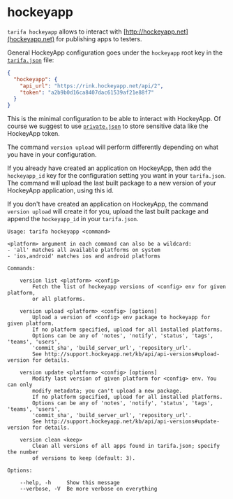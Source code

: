 # hockeyapp

`tarifa hockeyapp` allows to interact with [http://hockeyapp.net](hockeyapp.net) for publishing apps to testers.

General HockeyApp configuration goes under the `hockeyapp` root key in the [`tarifa.json`](../project/index.md#tarifajson-and-privatejson) file:

``` json
{
  "hockeyapp": {
    "api_url": "https://rink.hockeyapp.net/api/2",
    "token": "a2b9b0d16ca8407dac61539af21e88f7"
  }
}
```

This is the minimal configuration to be able to interact with HockeyApp. Of course we suggest to use [`private.json`](../project/index.md#tarifajson-and-privatejson) to store sensitive data like the HockeyApp token.

The command `version upload` will perform differently depending on what you have in your configuration.

If you already have created an application on HockeyApp, then add the `hockeyapp_id` key for the configuration setting you want in your `tarifa.json`. The command will upload the last built package to a new version of your HockeyApp application, using this id.

If you don't have created an application on HockeyApp, the command `version upload` will create it for you, upload the last built package and append the `hockeyapp_id` in your `tarifa.json`.

```
Usage: tarifa hockeyapp <command>

<platform> argument in each command can also be a wildcard:
- 'all' matches all available platforms on system
- 'ios,android' matches ios and android platforms

Commands:

    version list <platform> <config>
        Fetch the list of hockeyapp versions of <config> env for given platform,
        or all platforms.

    version upload <platform> <config> [options]
        Upload a version of <config> env package to hockeyapp for given platform.
        If no platform specified, upload for all installed platforms.
        Options can be any of 'notes', 'notify', 'status', 'tags', 'teams', 'users',
        'commit_sha', 'build_server_url', 'repository_url'.
        See http://support.hockeyapp.net/kb/api/api-versions#upload-version for details.

    version update <platform> <config> [options]
        Modify last version of given platform for <config> env. You can only
        modify metadata; you can't upload a new package.
        If no platform specified, upload for all installed platforms.
        Options can be any of 'notes', 'notify', 'status', 'tags', 'teams', 'users',
        'commit_sha', 'build_server_url', 'repository_url'.
        See http://support.hockeyapp.net/kb/api/api-versions#update-version for details.

    version clean <keep>
        Clean all versions of all apps found in tarifa.json; specify the number
        of versions to keep (default: 3).

Options:

    --help, -h     Show this message
    --verbose, -V  Be more verbose on everything
```
